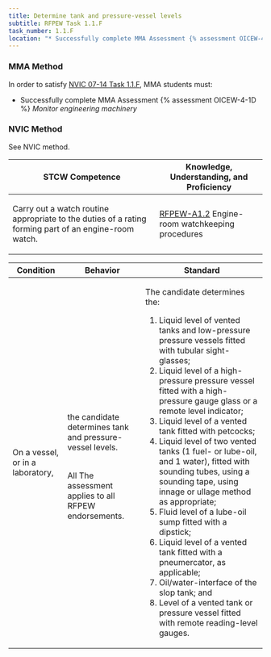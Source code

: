 ```yaml
---
title: Determine tank and pressure-vessel levels
subtitle: RFPEW Task 1.1.F 
task_number: 1.1.F
location: "* Successfully complete MMA Assessment {% assessment OICEW-4-1D %} *Monitor engineering machinery*" 
---
```



### MMA Method

In order to satisfy  [NVIC 07-14  Task  1.1.F]({{site.baseurl}}/assets/images/nvic-07-14.pdf), MMA students must:

* Successfully complete MMA Assessment {% assessment OICEW-4-1D %} *Monitor engineering machinery*


### NVIC Method

<a onclick="togglevisibility('nvic_methods')" >See NVIC method.</a>

<div id='nvic_methods' class='hide'>

<table>
<thead>
<tr>
<th class='forty'> STCW Competence </th>
<th class='sixty'> Knowledge, Understanding, and Proficiency </th>
</tr>
</thead>




<tbody>
<tr><td markdown='1'>

Carry out a watch routine appropriate to the duties of a rating forming part of an engine-room watch.

</td><td markdown='1'>

[RFPEW-A1.2]({{site.baseurl}}/tables/34.html#RFPEW-A1.2) Engine-room watchkeeping procedures

</td></tr>


</tbody>
</table>


<table>
<thead>
<tr><th class='twenty'>  Condition </th><th class='twenty'> Behavior </th><th  class='sixty'>Standard </th></tr>
</thead>
<tbody >



<tr><td markdown='1'>

On a vessel, or in a laboratory,

</td><td markdown='1'>

the candidate determines tank and pressure- vessel levels.

<br>

<div class="tooltip">All
<span class="tooltiptext">
The assessment applies to all RFPEW endorsements.
</span>
</div>


</td><td markdown='1'>

The candidate determines the:

1. Liquid level of vented tanks and low-pressure pressure vessels fitted with tubular sight-glasses;
2. Liquid level of a high-pressure pressure vessel fitted with a high- pressure gauge glass or a remote level indicator;
3. Liquid level of a vented tank fitted with petcocks;
4. Liquid level of two vented tanks (1 fuel- or lube-oil, and 1 water), fitted with sounding tubes, using a sounding tape, using innage or ullage method as appropriate;
5. Fluid level of a lube-oil sump fitted with a dipstick;
6. Liquid level of a vented tank fitted with a pneumercator, as applicable;
7. Oil/water-interface of the slop tank; and
8. Level of a vented tank or pressure vessel fitted with remote reading-level gauges.

</td></tr>
</tbody>
</table>
</div>
